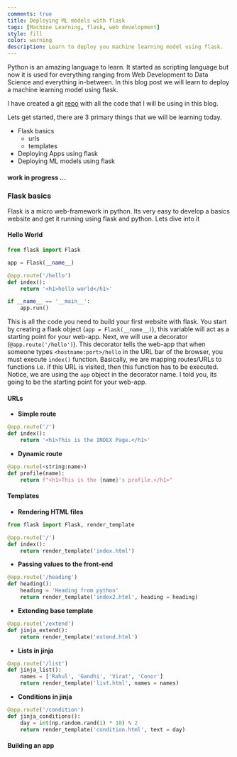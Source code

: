```yaml
---
comments: true
title: Deploying ML models with flask
tags: [Machine Learning, flask, web development]
style: fill
color: warning
description: Learn to deploy you machine learning model using flask.
---
```


Python is an amazing language to learn. It started as scripting language but now it is used for everything ranging from Web Development to Data Science and everything in-between. In this blog post we will learn to deploy a machine learning model using flask.

I have created a git [repo](#) with all the code that I will be using in this blog.

Lets get started, there are 3 primary things that we will be learning today.
- Flask basics
    - urls
    - templates
- Deploying Apps using flask
- Deploying ML models using flask

#### work in progress ...

### Flask basics

Flask is a micro web-framework in python. Its very easy to develop a basics website and get it running using flask and python. Lets dive into it

#### Hello World

```python
from flask import Flask

app = Flask(__name__)

@app.route('/hello')
def index():
    return '<h1>hello world</h1>'

if __name__ == '__main__':
    app.run()
```

This is all the code you need to build your first website with flask. You start by creating a flask object (`app = Flask(__name__)`), this variable will act as a starting point for your web-app. Next, we will use a decorator (`@app.route('/hello')`). This decorator tells the web-app that when someone types `<hostname:port>/hello` in the URL bar of the browser, you must execute `index()` function. Basically, we are mapping routes/URLs to functions i.e. if this URL is visited, then this function has to be executed. Notice, we are using the `app` object in the decorator name. I told you, its going to be the starting point for your web-app.

#### URLs 

- **Simple route**

```python 
@app.route('/')
def index():
    return '<h1>This is the INDEX Page.</h1>'
```


- **Dynamic route**

```python
@app.route(<string:name>)
def profile(name):
    return f"<h1>This is the {name}'s profile.</h1>"
```

#### Templates

- **Rendering HTML files**

```python
from flask import Flask, render_template

@app.route('/')
def index():
    return render_template('index.html')
```

- **Passing values to the front-end**

```python
@app.route('/heading')
def heading():
    heading = 'Heading from python'
    return render_template('index2.html', heading = heading)
```

- **Extending base template**

```python
@app.route('/extend')
def jinja_extend():
    return render_template('extend.html')
```

- **Lists in jinja**

```python
@app.route('/list')
def jinja_list():
    names = ['Rahul', 'Gandhi', 'Virat', 'Conor']
    return render_template('list.html', names = names)
```

- **Conditions in jinja**

```python
@app.route('/condition')
def jinja_conditions():
    day = int(np.random.rand(1) * 10) % 2
    return render_template('condition.html', text = day)
```

#### Building an app
